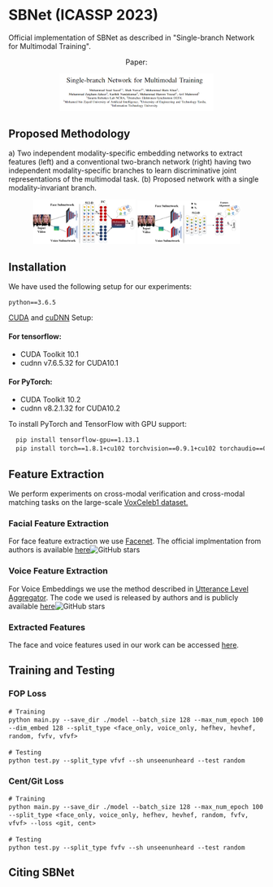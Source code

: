
# SBNet (ICASSP 2023)

Official implementation of SBNet as described in "Single-branch Network for Multimodal Training". 

<p align="center">
  <l align="center">Paper: </l>   
</p>

<p align="center">
  <img src="imgs/title.PNG" width="60%"/>
</p>

## Proposed Methodology
a) Two independent modality-specific embedding networks to extract features (left) and a conventional two-branch
network (right) having two independent modality-specific branches to learn discriminative joint representations of the
multimodal task. (b) Proposed network with a single modality-invariant branch.
<p align="center"> 
  <img src="imgs/two_branch.jpg" width="40%"/>
  <img src="imgs/network.jpg" width="40%"/>
 </p>


## Installation

We have used the following setup for our experiments:
```
python==3.6.5
```

[CUDA](https://developer.nvidia.com/cuda-toolkit-archive) and [cuDNN](https://developer.nvidia.com/rdp/cudnn-archive) Setup:


#### For tensorflow:

* CUDA Toolkit 10.1
* cudnn v7.6.5.32 for CUDA10.1

#### For PyTorch:
* CUDA Toolkit 10.2
* cudnn v8.2.1.32 for CUDA10.2


To install PyTorch and TensorFlow with GPU support:
```bash
  pip install tensorflow-gpu==1.13.1
  pip install torch==1.8.1+cu102 torchvision==0.9.1+cu102 torchaudio==0.8.1 -f https://download.pytorch.org/whl/torch_stable.html
```

## Feature Extraction
We perform experiments on cross-modal verification
and cross-modal matching tasks on the large-scale [VoxCeleb1
dataset.](https://www.robots.ox.ac.uk/~vgg/data/voxceleb/vox1.html)
### Facial Feature Extraction
For face feature extraction we use [Facenet](https://arxiv.org/abs/1503.03832). The official implmentation from authors is available [here](https://github.com/davidsandberg/facenet)![GitHub stars](https://img.shields.io/github/stars/davidsandberg/facenet.svg?logo=github&label=Stars)
### Voice Feature Extraction
For Voice Embeddings we use the method described in [Utterance Level Aggregator](https://arxiv.org/abs/1902.10107). The code we used is released by authors and is publicly available [here](https://github.com/WeidiXie/VGG-Speaker-Recognition)![GitHub stars](https://img.shields.io/github/stars/WeidiXie/VGG-Speaker-Recognition.svg?logo=github&label=Stars)
### Extracted Features
The face and voice features used in our work can be accessed [here](https://drive.google.com/drive/folders/1O6VaVlV6k_WM-sXqFeAkXkX9iUddVNf7?usp=sharing).

## Training and Testing
### FOP Loss
```
# Training
python main.py --save_dir ./model --batch_size 128 --max_num_epoch 100 --dim_embed 128 --split_type <face_only, voice_only, hefhev, hevhef, random, fvfv, vfvf>

# Testing
python test.py --split_type vfvf --sh unseenunheard --test random
```
### Cent/Git Loss
```
# Training
python main.py --save_dir ./model --batch_size 128 --max_num_epoch 100 --split_type <face_only, voice_only, hefhev, hevhef, random, fvfv, vfvf> --loss <git, cent>

# Testing
python test.py --split_type fvfv --sh unseenunheard --test random
```

## Citing SBNet
